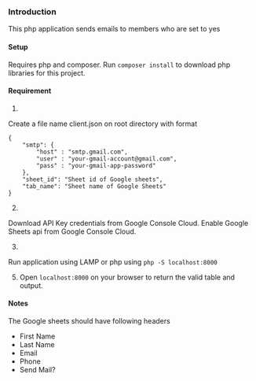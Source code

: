 ### Introduction 
This php application sends emails to members who are set to yes

#### Setup
Requires php and composer.
Run `composer install` to download php libraries for this project.

#### Requirement 
1.
Create a file name client.json on root directory with format 
```
{
    "smtp": {
        "host" : "smtp.gmail.com",
        "user" : "your-gmail-account@gmail.com",
        "pass" : "your-gmail-app-password"
    },
    "sheet_id": "Sheet id of Google sheets",
    "tab_name": "Sheet name of Google Sheets"
}
```

2.
Download API Key credentials from Google Console Cloud.
Enable Google Sheets api from Google Console Cloud.

3. 
Run application using LAMP or php using `php -S localhost:8000`

5. Open `localhost:8000` on your browser to return the valid table and output.

#### Notes

The Google sheets should have following headers 
* First Name
* Last Name
* Email
* Phone
* Send Mail?